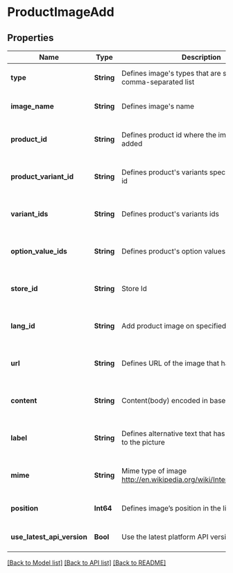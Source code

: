 # ProductImageAdd


## Properties
Name | Type | Description | Notes
------------ | ------------- | ------------- | -------------
**type** | **String** | Defines image&#39;s types that are specified by comma-separated list | [default to nothing]
**image_name** | **String** | Defines image&#39;s name | [default to nothing]
**product_id** | **String** | Defines product id where the image should be added | [optional] [default to nothing]
**product_variant_id** | **String** | Defines product&#39;s variants specified by variant id | [optional] [default to nothing]
**variant_ids** | **String** | Defines product&#39;s variants ids | [optional] [default to nothing]
**option_value_ids** | **String** | Defines product&#39;s option values ids | [optional] [default to nothing]
**store_id** | **String** | Store Id | [optional] [default to nothing]
**lang_id** | **String** | Add product image on specified language id | [optional] [default to nothing]
**url** | **String** | Defines URL of the image that has to be added | [optional] [default to nothing]
**content** | **String** | Content(body) encoded in base64 of image file | [optional] [default to nothing]
**label** | **String** | Defines alternative text that has to be attached to the picture | [optional] [default to nothing]
**mime** | **String** | Mime type of image http://en.wikipedia.org/wiki/Internet_media_type. | [optional] [default to nothing]
**position** | **Int64** | Defines image’s position in the list | [optional] [default to 0]
**use_latest_api_version** | **Bool** | Use the latest platform API version | [optional] [default to false]


[[Back to Model list]](../README.md#models) [[Back to API list]](../README.md#api-endpoints) [[Back to README]](../README.md)


